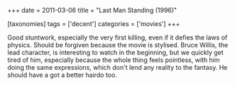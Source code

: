 +++
date = 2011-03-06
title = "Last Man Standing (1996)"

[taxonomies]
tags = ['decent']
categories = ['movies']
+++

Good stuntwork, especially the very first killing, even if it defies the
laws of physics. Should be forgiven because the movie is stylised. Bruce
Willis, the lead character, is interesting to watch in the beginning,
but we quickly get tired of him, especially because the whole thing
feels pointless, with him doing the same expressions, which don't lend
any reality to the fantasy. He should have a got a better hairdo too.

